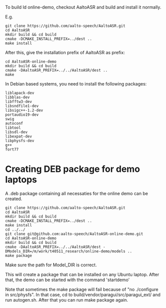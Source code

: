 To build ld online-demo, checkout AaltoASR and build and install it normally.

E.g.

    git clone https://github.com/aalto-speech/AaltoASR.git
    cd AaltoASR
    mkdir build && cd build
    cmake -DCMAKE_INSTALL_PREFIX=../dest ..
    make install

After this, give the installation prefix of AaltoASR as prefix:

    cd AaltoASR-online-demo
    mkdir build && cd build
    cmake -DAaltoASR_PREFIX=../../AaltoASR/dest ..
    make

In Debian based systems, you need to install the following packages:
    
    liblapack-dev
    libblas-dev
    libfftw3-dev
    libsndfile1-dev
    libsigc++-1.2-dev
    portaudio19-dev
    swig
    autoconf
    libtool
    libsdl-dev
    libexpat-dev
    libphysfs-dev
    g++
    fort77

Creating DEB package for demo laptops
=====================================

A .deb package containing all necessaties for the online demo can be created.

    git clone https://github.com/aalto-speech/AaltoASR.git
    cd AaltoASR
    mkdir build && cd build
    cmake -DCMAKE_INSTALL_PREFIX=../dest ..
    make install
    cd ../../
    git clone git@github.com:aalto-speech/AaltoASR-online-demo.git
    cd AaltoASR-online-demo
    mkdir build && cd build
    cmake -DAaltoASR_PREFIX=../../AaltoASR/dest -DModels_DIR=/m/work/t40511_research/online-demo/models ..
    make package

Make sure the path for Model_DIR is correct.

This will create a package that can be installed on any Ubuntu laptop. After that, the demo can be started with the command 'startdemo'

Note that sometimes the make package will fail because of "no ./configure in src/physfs". In that case, cd to build/vendor/paragui/src/paragui_ext/ and run autogen.sh. After that you can run make package again.
